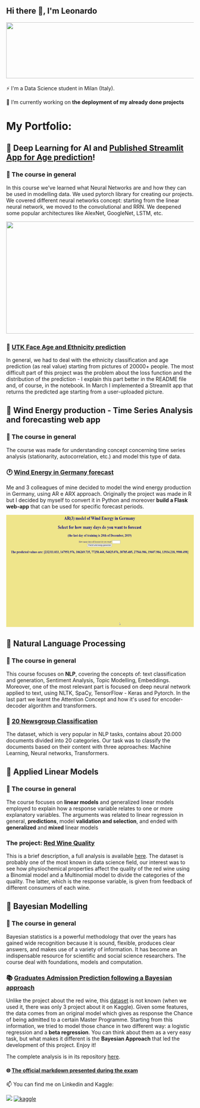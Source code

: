 ## Hi there 👋, I'm Leonardo
<div align="center">
  <img src="https://media.giphy.com/media/QKWb49EBsGpDXdwt41/giphy.gif" width="600" height="150"/>
</div>


⚡ I'm a Data Science student in Milan (Italy).

🔭 I’m currently working on **the deployment of my already done projects**

   # My Portfolio:

## :large_blue_diamond: Deep Learning for AI and [Published Streamlit App for Age prediction](https://leoiania-utk-age-and-ethnicity-app-l3szgo.streamlit.app/)!
### :small_blue_diamond: The course in general
In this course we've learned what Neural Networks are and how they can be used in modelling data. We used pytorch library for creating our projects. We covered different neural networks concept: starting from the linear neural network, we moved to the convolutional and RRN. We deepened some popular architectures like AlexNet, GoogleNet, LSTM, etc.

<div align="center">
  <img src="https://raw.githubusercontent.com/leoiania/utk-age-and-ethnicity/master/age_preds.gif" width="600" height="300"/>
</div>

### :birthday: [UTK Face Age and Ethnicity prediction](https://github.com/leoiania/utk-age-and-ethnicity)
In general, we had to deal with the ethnicity classification and age prediction (as real value) starting from pictures of 20000+ people. The most difficult part of this project was the problem about the loss function and the distribution of the prediction - I explain this part better in the README file and, of course, in the notebook. In March I implemented a Streamlit app that returns the predicted age starting from a user-uploaded picture.

## :large_blue_diamond: Wind Energy production - Time Series Analysis and forecasting web app 
### :small_blue_diamond: The course in general
The course was made for understanding concept concerning time series analysis (stationarity, autocorrelation, etc.) and model this type of data.

### :clock1: [Wind Energy in Germany forecast](https://github.com/leoiania/wind-energy-germany-analysis-and-forecast)
Me and 3 colleagues of mine decided to model the wind energy production in Germany, using AR e ARX approach. Originally the project was made in R but I decided by myself to convert it in Python and moreover **build a Flask web-app** that can be used for specific forecast periods.
<div align="center">
  <img src="https://raw.githubusercontent.com/leoiania/wind-energy-germany-analysis-and-forecast/main/forecast1.gif" width="600" height="300"/>
</div>
  
## :large_blue_diamond: Natural Language Processing
### :small_blue_diamond: The course in general
This course focuses on **NLP**, covering the concepts of: text classification and generation, Sentiment Analysis, Topic Modelling, Embeddings. Moreover, one of the most relevant part is focused on deep neural network applied to text, using NLTK, SpaCy, TensorFlow - Keras and Pytorch. In the last part we learnt the Attention Concept and how it's used for encoder-decoder algorithm and transformers.

### :newspaper: [20 Newsgroup Classification](https://github.com/leoiania/20-NewsGroup-Classification)
The dataset, which is very popular in NLP tasks, contains about 20.000 documents divided into 20 categories. Our task was to classify the documents based on their content with three approaches: Machine Learning, Neural networks, Transformers.
   

## :large_blue_diamond: Applied Linear Models
### :small_blue_diamond: The course in general
The course focuses on **linear models** and generalized linear models employed to explain how a response variable relates to one or more explanatory variables.
The arguments was related to linear regression in general, **predictions**, model **validation and selection**, and ended with **generalized** and **mixed** linear models 

### The project: [Red Wine Quality](https://github.com/leoiania/Red-Wine-Quality)
This is a brief description, a full analysis is available [here](https://github.com/leoiania/Red-Wine-Quality).
The dataset is probably one of the most known in data science field, our interest was to see how physiochemical properties affect the quality of the red wine using a Binomial model and a Multinomial model to divide the categories of the quality. The latter, which is the response variable, is given from feedback of different consumers of each wine.
##
## :large_blue_diamond: Bayesian Modelling
### :small_blue_diamond: The course in general
Bayesian statistics is a powerful methodology that over the years has gained wide recognition because it is sound, flexible, produces clear answers, and makes use of a variety of information. It has become an indispensable resource for scientific and social science researchers. The course deal with foundations, models and computation.

### :books: [Graduates Admission Prediction following a Bayesian approach](https://github.com/leoiania/Graduates-Admission-Bayesian-Prediction)
Unlike the project about the red wine, this [dataset](https://www.kaggle.com/datasets/mukeshmanral/graduates-admission-prediction) is not known (when we used it, there was only 3 project about it on Kaggle). Given some features, the data comes from an original model which gives as response the Chance of being admitted to a certain Master Programme. Starting from this information, we tried to model those chance in two different way: a logistic regression and a **beta regression**. You can think about them as a very easy task, but what makes it different is the **Bayesian Approach** that led the development of this project. Enjoy it!

The complete analysis is in its repository [here](https://github.com/leoiania/Graduates-Admission-Bayesian-Prediction).

#### :globe_with_meridians: [The official markdown presented during the exam](https://graduatesadmissionprediction.000webhostapp.com/)








📫 You can find me on Linkedin and Kaggle:

  [<img src="https://raw.githubusercontent.com/gauravghongde/social-icons/9d939e1c5b7ea4a24ac39c3e4631970c0aa1b920/SVG/Color/LinkedIN.svg" height='40'>](https://www.linkedin.com/in/leonardo-iania-3282011a5/) 
  [<img src="https://www.vectorlogo.zone/logos/kaggle/kaggle-icon.svg" alt='kaggle' height='40'>](https://www.kaggle.com/leonardoiania)  
  




